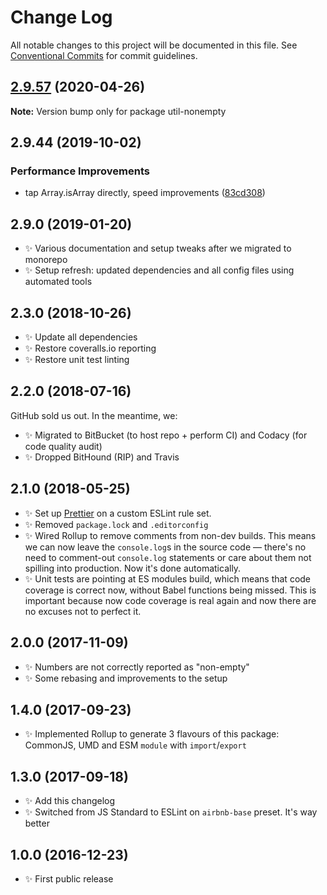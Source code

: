 # Change Log

All notable changes to this project will be documented in this file.
See [Conventional Commits](https://conventionalcommits.org) for commit guidelines.

## [2.9.57](https://gitlab.com/codsen/codsen/compare/util-nonempty@2.9.56...util-nonempty@2.9.57) (2020-04-26)

**Note:** Version bump only for package util-nonempty





## 2.9.44 (2019-10-02)

### Performance Improvements

- tap Array.isArray directly, speed improvements ([83cd308](https://gitlab.com/codsen/codsen/commit/83cd308))

## 2.9.0 (2019-01-20)

- ✨ Various documentation and setup tweaks after we migrated to monorepo
- ✨ Setup refresh: updated dependencies and all config files using automated tools

## 2.3.0 (2018-10-26)

- ✨ Update all dependencies
- ✨ Restore coveralls.io reporting
- ✨ Restore unit test linting

## 2.2.0 (2018-07-16)

GitHub sold us out. In the meantime, we:

- ✨ Migrated to BitBucket (to host repo + perform CI) and Codacy (for code quality audit)
- ✨ Dropped BitHound (RIP) and Travis

## 2.1.0 (2018-05-25)

- ✨ Set up [Prettier](https://prettier.io) on a custom ESLint rule set.
- ✨ Removed `package.lock` and `.editorconfig`
- ✨ Wired Rollup to remove comments from non-dev builds. This means we can now leave the `console.log`s in the source code — there's no need to comment-out `console.log` statements or care about them not spilling into production. Now it's done automatically.
- ✨ Unit tests are pointing at ES modules build, which means that code coverage is correct now, without Babel functions being missed. This is important because now code coverage is real again and now there are no excuses not to perfect it.

## 2.0.0 (2017-11-09)

- ✨ Numbers are not correctly reported as "non-empty"
- ✨ Some rebasing and improvements to the setup

## 1.4.0 (2017-09-23)

- ✨ Implemented Rollup to generate 3 flavours of this package: CommonJS, UMD and ESM `module` with `import`/`export`

## 1.3.0 (2017-09-18)

- ✨ Add this changelog
- ✨ Switched from JS Standard to ESLint on `airbnb-base` preset. It's way better

## 1.0.0 (2016-12-23)

- ✨ First public release
